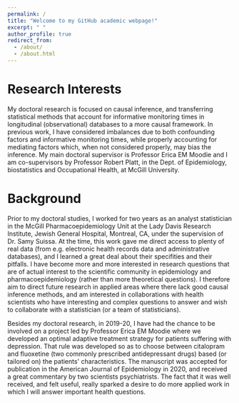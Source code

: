```yaml
---
permalink: /
title: "Welcome to my GitHub academic webpage!"
excerpt: " "
author_profile: true
redirect_from: 
  - /about/
  - /about.html
---
```


 
Research Interests
======

My doctoral research is focused on causal inference, and transferring statistical methods that account for informative monitoring times in longitudinal (observational) databases to a more causal framework. In previous work, I have considered imbalances due to both confounding factors and informative monitoring times, while properly accounting for mediating factors which, when not considered properly, may bias the inference. My main doctoral supervisor is Professor Erica EM Moodie and I am co-supervisors by Professor Robert Platt, in the Dept. of Epidemiology, biostatistics and Occupational Health, at McGill University.


Background
======

Prior to my doctoral studies, I worked for two years as an analyst statistician in the McGill Pharmacoepidemiology Unit at the Lady Davis Research Institute, Jewish General Hospital, Montreal, CA, under the supervision of Dr. Samy Suissa. At the time, this work gave me direct access to plenty of real data (from e.g. electronic health records data and administrative databases), and I learned a great deal about their specifities and their pitfalls. I have become more and more interested in research questions that are of actual interest to the scientific community in epidemiology and pharmacoepidemiology (rather than more theoretical questions). I therefore aim to direct future research in applied areas where there lack good causal inference methods, and am interested in collaborations with health scientists who have interesting and complex questions to answer and wish to collaborate with a statistician (or a team of statisticians).

Besides my doctoral research, in 2019-20, I have had the chance to be involved on a project led by Professor Erica EM Moodie where we developed an optimal adaptive treatment strategy for patients suffering with depression. That rule was developed so as to choose between citalopram and fluoxetine (two commonly prescribed antidepressant drugs) based (or tailored on) the patients' characteristics. The manuscript was accepted for publication in the American Journal of Epidemiology in 2020, and received a great commentary by two scientists psychiatrists. The fact that it was well received, and felt useful, really sparked a desire to do more applied work in which I will answer important health questions. 

 
 
